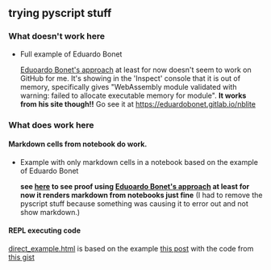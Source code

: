 ## trying pyscript stuff

### What doesn't work here

- Full example of Eduardo Bonet

  [Eduoardo Bonet's approach](https://twitter.com/EduardoBonet/status/1521841937233465345) at least for now doesn't seem to work on GitHub for me. It's showing in the 'Inspect' console that it is out of memory, specifically gives "WebAssembly module validated with warning: failed to allocate executable memory for module". **It works from his site though!!** Go see it at https://eduardobonet.gitlab.io/nblite

### What does work here

#### Markdown cells from notebook do work.

- Example with only markdown cells in a notebook based on the example of Eduardo Bonet

  **see [here](https://fomightez.github.io/pyscript_test/test_md_render.html) to see proof using [Eduoardo Bonet's approach](https://twitter.com/EduardoBonet/status/1521841937233465345) at least for now it renders markdown from notebooks just fine** (I had to remove the pyscript stuff because something was causing it to error out and not show markdown.)
  
  
#### REPL executing code

[direct_example.html](https://fomightez.github.io/pyscript_test/direct_example.html) is based on the example [this post](https://twitter.com/ericmjl/status/1520865845978746880) with the code from [this gist](https://gist.github.com/ericmjl/0e46f3810b7bac281ddc419176944483templates)
